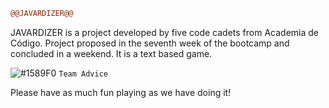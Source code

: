 ```diff
@@JAVARDIZER@@
```
JAVARDIZER is a project developed by five code cadets from Academia de Código. 
Project proposed in the seventh week of the bootcamp and concluded in a weekend.
It is a text based game.

![#1589F0](https://via.placeholder.com/15/1589F0/000000?text=+) `Team Advice `

Please have as much fun playing as we have doing it!
